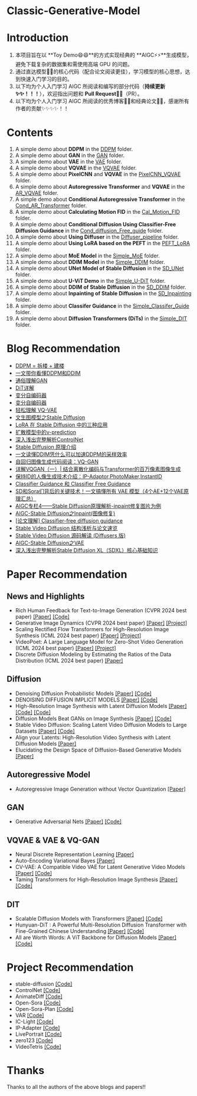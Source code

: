 # Classic-Generative-Model
# Introduction
1. 本项目旨在以 **Toy Demo😄😄**的方式实现经典的 **AIGC⚡⚡**生成模型，避免下载复杂的数据集和需使用高端 GPU 的问题。
2. 通过直达模型🔭🔭的核心代码（配合论文阅读更佳），学习模型的核心思想，达到快速入门学习的目的。
3. 以下均为个人入门学习 AIGC 所阅读和编写的部分代码（**持续更新✨✨！！！**），欢迎指出问题和 **Pull Request👯👯**（PR）。
4. 以下均为个人入门学习 AIGC 所阅读的优秀博客📕📕和经典论文📕📕，感谢所有作者的贡献✨✨✨✨！！

# Contents
1. A simple demo about **DDPM** in the [DDPM](https://github.com/liujf69/Classic-Generative-Model/tree/main/DDPM) folder.
2. A simple demo about **GAN** in the [GAN](https://github.com/liujf69/Classic-Generative-Model/tree/main/GAN) folder.
3. A simple demo about **VAE** in the [VAE](https://github.com/liujf69/Classic-Generative-Model/tree/main/VAE) folder.
4. A simple demo about **VQVAE** in the [VQVAE](https://github.com/liujf69/Classic-Generative-Model/tree/main/VQVAE) folder.
5. A simple demo about **PixelCNN** and **VQVAE** in the [PixelCNN_VQVAE](https://github.com/liujf69/Classic-Generative-Model/tree/main/PixelCNN_VQVAE) folder.
6. A simple demo about **Autoregressive Transformer** and **VQVAE** in the [AR_VQVAE](https://github.com/liujf69/Classic-Generative-Model/tree/main/AR_VQVAE) folder.
7. A simple demo about **Conditional Autoregressive Transformer** in the [Cond_AR_Transformer](https://github.com/liujf69/Classic-Generative-Model/tree/main/Cond_AR_Transformer) folder.
8. A simple demo about **Calculating Motion FID** in the [Cal_Motion_FID](https://github.com/liujf69/Classic-Generative-Model/tree/main/Cal_Motion_FID) folder.
9. A simple demo about **Conditional Diffusion Using Classifier-Free Diffusion Guidance** in the [Cond_diffusion_Free_guide](https://github.com/liujf69/Classic-Generative-Model/tree/main/Cond_diffusion_Free_guide) folder.
10. A simple demo about **Using Diffuser** in the [Diffuser_pipeline](https://github.com/liujf69/Classic-Generative-Model/tree/main/Diffuser_pipeline) folder.
11. A simple demo about **Using LoRA based on the PEFT** in the [PEFT_LoRA](https://github.com/liujf69/Classic-Generative-Model/tree/main/PEFT_LoRA) folder.
12. A simple demo about **MoE Model** in the [Simple_MoE](https://github.com/liujf69/Classic-Generative-Model/tree/main/Simple_MoE) folder.
13. A simple demo about **DDIM Model** in the [Simple_DDIM](https://github.com/liujf69/Classic-Generative-Model/tree/main/Simple_DDIM) folder.
14. A simple demo about **UNet Model of Stable Diffusion** in the [SD_UNet](https://github.com/liujf69/Classic-Generative-Model/tree/main/SD_UNet) folder.
15. A simple demo about **U-ViT Demo** in the [Simple_U-DiT](https://github.com/liujf69/Classic-Generative-Model/tree/main/Simple_U-ViT) folder.
16. A simple demo about **DDIM of Stable Diffusion** in the [SD_DDIM](https://github.com/liujf69/Classic-Generative-Model/tree/main/SD_DDIM) folder.
17. A simple demo about **Inpainting of Stable Diffusion** in the [SD_Inpainting](https://github.com/liujf69/Classic-Generative-Model/tree/main/SD_Inpainting) folder.
18. A simple demo about **Classifer Guidance** in the [Simple_Classifer_Guide](https://github.com/liujf69/Classic-Generative-Model/tree/main/Simple_Classifer_Guide) folder.
19. A simple demo about **Diffusion Transformers (DiTs)** in the [Simple_DIT](https://github.com/liujf69/Classic-Generative-Model/tree/main/Simple_DIT) folder.

# Blog Recommendation
- [DDPM = 拆楼 + 建楼](https://spaces.ac.cn/archives/9119)
- [一文带你看懂DDPM和DDIM](https://zhuanlan.zhihu.com/p/666552214)
- [通俗理解GAN](https://zhuanlan.zhihu.com/p/266677860)
- [DiT详解](https://zhuanlan.zhihu.com/p/683612528)
- [变分自编码器](https://kexue.fm/archives/5253)
- [变分自编码器](https://zhuanlan.zhihu.com/p/348498294)
- [轻松理解 VQ-VAE](https://zhuanlan.zhihu.com/p/633744455)
- [文生图模型之Stable Diffusion](https://zhuanlan.zhihu.com/p/617134893)
- [LoRA 在 Stable Diffusion 中的三种应用](https://zhuanlan.zhihu.com/p/678605372)
- [扩散模型中的v-prediction](https://zhuanlan.zhihu.com/p/678942992)
- [深入浅出完整解析ControlNet](https://zhuanlan.zhihu.com/p/660924126)
- [Stable Diffusion 原理介绍](https://zhuanlan.zhihu.com/p/613337342)
- [一文读懂DDIM凭什么可以加速DDPM的采样效率](https://zhuanlan.zhihu.com/p/627616358)
- [自回归图像生成代码阅读：VQ-GAN](https://zhuanlan.zhihu.com/p/703597240)
- [详解VQGAN（一）| 结合离散化编码与Transformer的百万像素图像生成](https://zhuanlan.zhihu.com/p/515214329)
- [保持ID的人像生成技术介绍：IP-Adaptor,PhotoMaker,InstantID](https://zhuanlan.zhihu.com/p/678613724)
- [Classifier Guidance 和 Classifier Free Guidance](https://zhuanlan.zhihu.com/p/660518657)
- [SD和Sora们背后的关键技术！一文搞懂所有 VAE 模型（4个AE+12个VAE原理汇总）](https://mp.weixin.qq.com/s/HzwkwjfItLEE1nmkd1-THw)
- [AIGC专栏4——Stable Diffusion原理解析-inpaint修复图片为例](https://blog.csdn.net/weixin_44791964/article/details/131997973)
- [AIGC-Stable Diffusion之Inpaint(图像修复)](https://zhuanlan.zhihu.com/p/681250295)
- [[论文理解] Classifier-free diffusion guidance](https://sunlin-ai.github.io/2022/06/01/Classifier-Free-Diffusion.html)
- [Stable Video Diffusion 结构浅析与论文速览](https://zhuanlan.zhihu.com/p/693750402)
- [Stable Video Diffusion 源码解读 (Diffusers 版)](https://zhuanlan.zhihu.com/p/701223363)
- [AIGC-Stable Diffusion之VAE](https://zhuanlan.zhihu.com/p/679772356)
- [深入浅出完整解析Stable Diffusion XL（SDXL）核心基础知识](https://zhuanlan.zhihu.com/p/643420260)
  
# Paper Recommendation
## News and Highlights
- Rich Human Feedback for Text-to-Image Generation (CVPR 2024 best paper) [[Paper]](https://arxiv.org/pdf/2312.10240) [[Code]](https://github.com/google-research/google-research/tree/master/richhf_18k)
- Generative Image Dynamics (CVPR 2024 best paper) [[Paper]](https://generative-dynamics.github.io/static/pdfs/GenerativeImageDynamics.pdf) [[Project]](https://generative-dynamics.github.io/)
- Scaling Rectified Flow Transformers for High-Resolution Image Synthesis (ICML 2024 best paper) [[Paper]](https://arxiv.org/pdf/2403.03206) [[Project]](https://huggingface.co/stabilityai/stable-diffusion-3-medium)
- VideoPoet: A Large Language Model for Zero-Shot Video Generation (ICML 2024 best paper) [[Paper]](https://arxiv.org/pdf/2312.14125) [[Project]](https://sites.research.google/videopoet/)
- Discrete Diffusion Modeling by Estimating the Ratios of the Data Distribution (ICML 2024 best paper) [[Paper]](https://arxiv.org/pdf/2310.16834)
## Diffusion
- Denoising Diffusion Probabilistic Models [[Paper]](https://arxiv.org/pdf/2006.11239) [[Code]](https://github.com/hojonathanho/diffusion)
- DENOISING DIFFUSION IMPLICIT MODELS [[Paper]](https://arxiv.org/pdf/2010.02502) [[Code]](https://github.com/ermongroup/ddim)
- High-Resolution Image Synthesis with Latent Diffusion Models [[Paper]](https://arxiv.org/pdf/2112.10752) [[Code]](https://github.com/CompVis/latent-diffusion) [[Code]](https://github.com/CompVis/stable-diffusion)
- Diffusion Models Beat GANs on Image Synthesis [[Paper]](https://arxiv.org/pdf/2105.05233) [[Code]](https://github.com/openai/guided-diffusion)
- Stable Video Diffusion: Scaling Latent Video Diffusion Models to Large Datasets [[Paper]](https://arxiv.org/pdf/2311.15127v1) [[Code]](https://github.com/Stability-AI/generative-models)
- Align your Latents: High-Resolution Video Synthesis with Latent Diffusion Models [[Paper]](https://arxiv.org/pdf/2304.08818)
- Elucidating the Design Space of Diffusion-Based Generative Models [[Paper]](https://arxiv.org/pdf/2206.00364)

## Autoregressive Model
- Autoregressive Image Generation without Vector Quantization [[Paper]](https://arxiv.org/pdf/2406.11838)

## GAN
- Generative Adversarial Nets [[Paper]](https://arxiv.org/pdf/1406.2661) [[Code]](https://github.com/goodfeli/adversarial)

## VQVAE & VAE & VQ-GAN
- Neural Discrete Representation Learning [[Paper]](https://arxiv.org/pdf/1711.00937)
- Auto-Encoding Variational Bayes [[Paper]](https://arxiv.org/pdf/1312.6114)
- CV-VAE: A Compatible Video VAE for Latent Generative Video Models [[Paper]](https://arxiv.org/pdf/2405.20279) [[Code]](https://github.com/AILab-CVC/CV-VAE?tab=readme-ov-file)
- Taming Transformers for High-Resolution Image Synthesis [[Paper]](https://arxiv.org/pdf/2012.09841) [[Code]](https://github.com/CompVis/taming-transformers/tree/master)

## DIT
- Scalable Diffusion Models with Transformers [[Paper]](https://arxiv.org/pdf/2212.09748) [[Code]](https://github.com/facebookresearch/DiT)
- Hunyuan-DiT : A Powerful Multi-Resolution Diffusion Transformer with Fine-Grained Chinese Understanding [[Paper]](https://arxiv.org/pdf/2405.08748) [[Code]](https://github.com/Tencent/HunyuanDiT)
- All are Worth Words: A ViT Backbone for Diffusion Models [[Paper]](https://arxiv.org/pdf/2209.12152) [[Code]](https://github.com/baofff/U-ViT)

# Project Recommendation
- stable-diffusion [[Code]](https://github.com/CompVis/stable-diffusion)
- ControlNet [[Code]](https://github.com/lllyasviel/ControlNet)
- AnimateDiff [[Code]](https://github.com/guoyww/AnimateDiff)
- Open-Sora [[Code]](https://github.com/hpcaitech/Open-Sora)
- Open-Sora-Plan [[Code]](https://github.com/PKU-YuanGroup/Open-Sora-Plan)
- VAR [[Code]](https://github.com/FoundationVision/VAR)
- IC-Light [[Code]](https://github.com/lllyasviel/IC-Light)
- IP-Adapter [[Code]](https://github.com/tencent-ailab/IP-Adapter)
- LivePortrait [[Code]](https://github.com/KwaiVGI/LivePortrait)
- zero123 [[Code]](https://github.com/cvlab-columbia/zero123/tree/main)
- VideoTetris [[Code]](https://github.com/YangLing0818/VideoTetris)
  
# Thanks
Thanks to all the authors of the above blogs and papers!!

